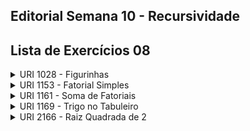## Editorial Semana 10 - Recursividade

## Lista de Exercícios 08

<details>
<summary>URI 1028 - Figurinhas</summary>

<div markdown=1>

```cpp
#include <bits/stdc++.h>
#include <algorithm>

using namespace std;

int mdc (int x, int y){
    if (y==0) return x;
    return mdc (y, x % y);
}

int main(){

    int n, i;
    scanf ("%d", &n);
    
    for (i = 0; i < n; i++) {
        int x;
        int y;
        scanf ("%d", &y);
        scanf ("%d", &x);
        printf ("%d\n", mdc(x,y));
    }
}
``` 

</div>
</details>

<details>
    <summary>URI 1153 - Fatorial Simples</summary>

<div markdown=1>

```cpp
#include <bits/stdc++.h>

using namespace std;

int f(int n){
    if(n==1 or n==0){
        return 1;
    }
    return n*f(n-1);
}

int main(){
    int n;
    cin >> n;
    cout << f(n) << endl;

    return 0;
}
``` 

</div>
</details>

<details>
    <summary>URI 1161 - Soma de Fatoriais</summary>

<div markdown=1>

```cpp
#include <bits/stdc++.h>
using namespace std;

#define ll long long

ll fatorial(ll x){

    if(x == 0){
        return 1;
    }

    return fatorial(x-1)*x;

}

int main() {
    
    ll n, m;

    while(cin >> n >> m){

        ll res = fatorial(n) + fatorial(m);
        cout << res << endl;

    }
   
    return 0;
}
``` 

</div>
</details>

<details>
    <summary>URI 1169 - Trigo no Tabuleiro</summary>

<div markdown=1>

```cpp
#include <bits/stdc++.h>
#define ll long long

using namespace std;

int main(){
    int n, x;
    cin >> n;
    
    while(n--){
        ll tot = 0, graos = 0, gramas = 0, casa = 1;
        cin >> x;
        
        if(x == 63) cout << "768614336404564 kg" << endl;
        else if( x == 64) cout << "1537228672809129 kg" << endl;
        else{
            for(int j = 1; j <= x; j++) casa *= 2;  
            
            cout << (casa/12)/1000 << " kg" << endl;
        }
        
    }
    
    return 0;
}
``` 

</div>
</details>

<details>
    <summary>URI 2166 - Raiz Quadrada de 2</summary>

<div markdown=1>

```cpp
#include <bits/stdc++.h>

using namespace std;

double fracao(double n){
    if(n==0){
        return 0; 
    } else if(n==1){
        return 1/2.0;
    }
    return 1.0/(2+fracao(n-1));
}

int main() {
    int n;
    cin >> n;
    
    cout.precision(10);
    cout.setf(ios::fixed);

    cout << 1.0+fracao(n) << endl;
	
    return 0;
}

``` 

</div>
</details>